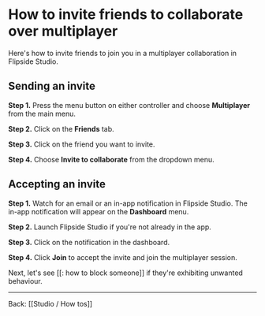 # How to invite friends to collaborate over multiplayer

Here's how to invite friends to join you in a multiplayer collaboration in Flipside Studio.

## Sending an invite

**Step 1.** Press the menu button on either controller and choose **Multiplayer** from the main menu.

**Step 2.** Click on the **Friends** tab.

**Step 3.** Click on the friend you want to invite.

**Step 4.** Choose **Invite to collaborate** from the dropdown menu.

## Accepting an invite

**Step 1.** Watch for an email or an in-app notification in Flipside Studio. The in-app notification will appear on the **Dashboard** menu.

**Step 2.** Launch Flipside Studio if you're not already in the app.

**Step 3.** Click on the notification in the dashboard.

**Step 4.** Click **Join** to accept the invite and join the multiplayer session.

Next, let's see [[: how to block someone]] if they're exhibiting unwanted behaviour.

---

Back: [[Studio / How tos]]
